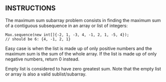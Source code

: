## INSTRUCTIONS

The maximum sum subarray problem consists in finding the maximum sum of a contiguous subsequence in an array or list of integers:
```
Max.sequence(new int[]{-2, 1, -3, 4, -1, 2, 1, -5, 4});
// should be 6: {4, -1, 2, 1}
```
Easy case is when the list is made up of only positive numbers and the maximum sum is the sum of the whole array. If the list is made up of only negative numbers, return 0 instead.

Empty list is considered to have zero greatest sum. Note that the empty list or array is also a valid sublist/subarray.